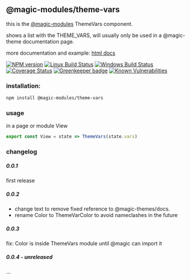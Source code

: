 ## @magic-modules/theme-vars
this is the [@magic-modules][magic-module-url]
ThemeVars component.

shows a list with the THEME_VARS,
will usually only be used in a @magic-theme documentation page.

more documentation and example:
[html docs][doc-url]

[![NPM version][npm-image]][npm-url]
[![Linux Build Status][travis-image]][travis-url]
[![Windows Build Status][appveyor-image]][appveyor-url]
[![Coverage Status][coveralls-image]][coveralls-url]
[![Greenkeeper badge][greenkeeper-image]][greenkeeper-url]
[![Known Vulnerabilities][snyk-image]][snyk-url]

### <a name="installation"></a>installation:
```bash
npm install @magic-modules/theme-vars
```

### <a name="usage"></a>usage
in a page or module View
```javascript
export const View = state => ThemeVars(state.vars)
```

### changelog

##### 0.0.1
first release

##### 0.0.2
* change text to remove fixed reference to @magic-themes/docs.
* rename Color to ThemeVarColor to avoid nameclashes in the future

##### 0.0.3 
fix: Color is inside ThemeVars module until @magic can import it

##### 0.0.4 - unreleased
...

[magic-module-url]: https://github.com/magic-modules/
[doc-url]: https://magic-modules.github.io/theme-vars/

[npm-image]: https://img.shields.io/npm/v/@magic-modules/theme-vars.svg
[npm-url]: https://www.npmjs.com/package/@magic-modules/theme-vars
[travis-image]: https://img.shields.io/travis/com/magic-modules/theme-vars/master
[travis-url]: https://travis-ci.com/magic-modules/theme-vars
[appveyor-image]: https://img.shields.io/appveyor/ci/magicmodules/theme-vars/master.svg
[appveyor-url]: https://ci.appveyor.com/project/magicmodules/theme-vars/branch/master
[coveralls-image]: https://coveralls.io/repos/github/magic-modules/theme-vars/badge.svg
[coveralls-url]: https://coveralls.io/github/magic-modules/theme-vars
[greenkeeper-image]: https://badges.greenkeeper.io/magic-modules/theme-vars.svg
[greenkeeper-url]: https://badges.greenkeeper.io/magic-modules/theme-vars.svg
[snyk-image]: https://snyk.io/test/github/magic-modules/theme-vars/badge.svg
[snyk-url]: https://snyk.io/test/github/magic-modules/theme-vars

